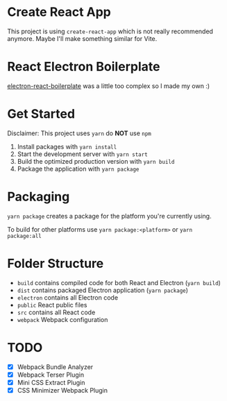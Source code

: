 # Create React App
This project is using `create-react-app` which is not really recommended anymore. Maybe I'll make something similar for Vite.

# React Electron Boilerplate

[electron-react-boilerplate](https://github.com/electron-react-boilerplate/electron-react-boilerplate) was a little too complex so I made my own :)

# Get Started

Disclaimer: This project uses `yarn` do **NOT** use `npm`

1. Install packages with `yarn install`
2. Start the development server with `yarn start`
3. Build the optimized production version with `yarn build`
4. Package the application with `yarn package`

# Packaging

`yarn package` creates a package for the platform you're currently using.

To build for other platforms use `yarn package:<platform>` or `yarn package:all`

# Folder Structure

- `build` contains compiled code for both React and Electron (`yarn build`)
- `dist` contains packaged Electron application (`yarn package`)
- `electron` contains all Electron code
- `public` React public files
- `src` contains all React code
- `webpack` Webpack configuration

# TODO

- [x] Webpack Bundle Analyzer
- [x] Webpack Terser Plugin
- [x] Mini CSS Extract Plugin
- [x] CSS Minimizer Webpack Plugin

